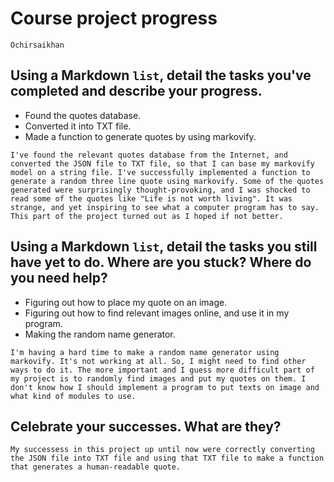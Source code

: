 # Course project progress

`Ochirsaikhan`

## Using a Markdown `list`, detail the tasks you've completed and describe your progress.

* Found the quotes database.
* Converted it into TXT file.
* Made a function to generate quotes by using markovify.

`I've found the relevant quotes database from the Internet, and converted the JSON file to TXT file, so that I can base my markovify model on a string file. I've successfully implemented a function to generate a random three line quote using markovify. Some of the quotes generated were surprisingly thought-provoking, and I was shocked to read some of the quotes like "Life is not worth living". It was strange, and yet inspiring to see what a computer program has to say. This part of the project turned out as I hoped if not better.`

## Using a Markdown `list`, detail the tasks you still have yet to do. Where are you stuck? Where do you need help?

* Figuring out how to place my quote on an image.
* Figuring out how to find relevant images online, and use it in my program.
* Making the random name generator.

`I'm having a hard time to make a random name generator using markovify. It's not working at all. So, I might need to find other ways to do it. The more important and I guess more difficult part of my project is to randomly find images and put my quotes on them. I don't know how I should implement a program to put texts on image and what kind of modules to use.`

## Celebrate your successes. What are they?

`My successess in this project up until now were correctly converting the JSON file into TXT file and using that TXT file to make a function that generates a human-readable quote.`